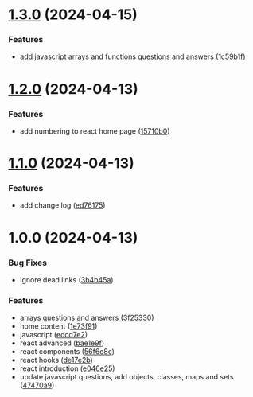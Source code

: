 # [1.3.0](https://github.com/armancodv/frontend-interview/compare/v1.2.0...v1.3.0) (2024-04-15)


### Features

* add javascript arrays and functions questions and answers ([1c59b1f](https://github.com/armancodv/frontend-interview/commit/1c59b1fefb72a768cf1fcef9975e8116d25744ce))

# [1.2.0](https://github.com/armancodv/frontend-interview/compare/v1.1.0...v1.2.0) (2024-04-13)


### Features

* add numbering to react home page ([15710b0](https://github.com/armancodv/frontend-interview/commit/15710b0894093233b2df55265296a3c88f5a97ea))

# [1.1.0](https://github.com/armancodv/frontend-interview/compare/v1.0.0...v1.1.0) (2024-04-13)


### Features

* add change log ([ed76175](https://github.com/armancodv/frontend-interview/commit/ed76175aeafdb00bdf6841a50a5796dd0bf1be39))

# 1.0.0 (2024-04-13)


### Bug Fixes

* ignore dead links ([3b4b45a](https://github.com/armancodv/frontend-interview/commit/3b4b45a7309e6751cad63e28c84d3457358fbabe))


### Features

* arrays questions and answers ([3f25330](https://github.com/armancodv/frontend-interview/commit/3f2533001138585f82682d6895efe10d2a061432))
* home content ([1e73f91](https://github.com/armancodv/frontend-interview/commit/1e73f91933ebddcd8d1bc0a2de31dff9399f46ee))
* javascript ([edcd7e2](https://github.com/armancodv/frontend-interview/commit/edcd7e2e9c6687df757793a9204d232e8a02f6be))
* react advanced ([bae1e9f](https://github.com/armancodv/frontend-interview/commit/bae1e9f613ed5279c1ec82988118211260f10929))
* react components ([56f6e8c](https://github.com/armancodv/frontend-interview/commit/56f6e8c78522c51854008c50d3199f8f9df2846f))
* react hooks ([de17e2b](https://github.com/armancodv/frontend-interview/commit/de17e2b44f12dd09da6e8f85c94e9cda1a05be44))
* react introduction ([e046e25](https://github.com/armancodv/frontend-interview/commit/e046e254fd8f0a901a50d6af7fe300bb35db7e88))
* update javascript questions, add objects, classes, maps and sets ([47470a9](https://github.com/armancodv/frontend-interview/commit/47470a945934ba664ea091e39d88f91d5197fa77))
